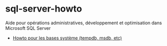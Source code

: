 # sql-server-howto

Aide pour opérations administratives, développement et optimisation dans Microsoft SQL Server

- [Howto pour les bases système (tempdb, msdb, etc)](/bases-systeme)
